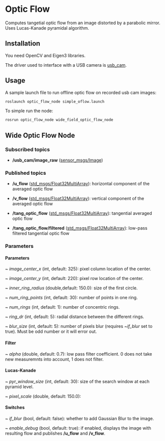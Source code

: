 # Optic Flow

Computes tangetial optic flow from an image distorted by a parabolic mirror. Uses Lucas-Kanade pyramidal algorithm.

## Installation

You need OpenCV and Eigen3 libraries.

The driver used to interface with a USB camera is [usb_cam](https://github.com/ros-drivers/usb_cam).

## Usage

A sample launch file to run offline optic flow on recorded usb cam images:

```bash
roslaunch optic_flow_node simple_oflow.launch
```
To simple run the node:

```bash
rosrun optic_flow_node wide_field_optic_flow_node
```

## Wide Optic Flow Node
### Subscribed topics
* **/usb_cam/image_raw** ([sensor_msgs/Image](http://docs.ros.org/melodic/api/sensor_msgs/html/msg/Image.html))

### Published topics
* **/u_flow** ([std_msgs/Float32MultiArray](http://docs.ros.org/melodic/api/std_msgs/html/msg/Float32MultiArray.html)): horizontal component of the averaged optic flow

* **/v_flow**  ([std_msgs/Float32MultiArray](http://docs.ros.org/melodic/api/std_msgs/html/msg/Float32MultiArray.html)): vertical component of the averaged optic flow

* **/tang_optic_flow** ([std_msgs/Float32MultiArray](http://docs.ros.org/melodic/api/std_msgs/html/msg/Float32MultiArray.html)): tangential averaged optic flow

* **/tang_optic_flow/filtered** ([std_msgs/Float32MultiArray](http://docs.ros.org/melodic/api/std_msgs/html/msg/Float32MultiArray.html)): low-pass filtered tangential optic flow

### Parameters
#### Parameters
~ *image_center_x* (int, default: 325): pixel column location of the center.

~ *image_center_y* (int, default: 220): pixel row location of the center.

~ *inner_ring_radius* (double,default: 150.0): size of the first circle.

~ *num_ring_points* (int, default: 30): number of points in one ring.

~ *num_rings* (int, default: 1): number of concentric rings.

~ *ring_dr* (int, default: 5): radial distance between the different rings.

~ *blur_size* (int, default: 5): number of pixels blur (requires *~if_blur* set to true). Must be odd number or it will error out.

#### Filter
~ *alpha* (double, default: 0.7): low pass filter coefficient. 0 does not take new measuremnts into account, 1 does not filter.

#### Lucas-Kanade
~ *pyr_window_size* (int, default: 30): size of the search window at each pyramid level.

~ *pixel_scale* (double, default: 150.0):


#### Switches
~ *if_blur* (bool, default: false): whether to add Gaussian Blur to the image.

~ *enable_debug* (bool, default: true): if enabled, displays the image with resulting flow and publishes **/u_flow** and **/v_flow**.
